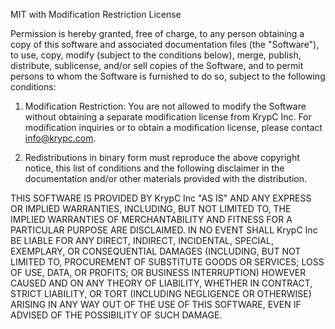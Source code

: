 MIT with Modification Restriction License

Permission is hereby granted, free of charge, to any person obtaining a copy of this software and associated documentation files (the "Software"), to use, copy, modify (subject to the conditions below), merge, publish, distribute, sublicense, and/or sell copies of the Software, and to permit persons to whom the Software is furnished to do so, subject to the following conditions:

1. Modification Restriction: You are not allowed to modify the Software without obtaining a separate modification license from KrypC Inc. For modification inquiries or to obtain a modification license, please contact info@krypc.com.

2. Redistributions in binary form must reproduce the above copyright notice, this list of conditions and the following disclaimer in the documentation and/or other materials provided with the distribution.

THIS SOFTWARE IS PROVIDED BY KrypC Inc "AS IS" AND ANY EXPRESS OR IMPLIED WARRANTIES, INCLUDING, BUT NOT LIMITED TO, THE IMPLIED WARRANTIES OF MERCHANTABILITY AND FITNESS FOR A PARTICULAR PURPOSE ARE DISCLAIMED. IN NO EVENT SHALL KrypC Inc BE LIABLE FOR ANY DIRECT, INDIRECT, INCIDENTAL, SPECIAL, EXEMPLARY, OR CONSEQUENTIAL DAMAGES (INCLUDING, BUT NOT LIMITED TO, PROCUREMENT OF SUBSTITUTE GOODS OR SERVICES; LOSS OF USE, DATA, OR PROFITS; OR BUSINESS INTERRUPTION) HOWEVER CAUSED AND ON ANY THEORY OF LIABILITY, WHETHER IN CONTRACT, STRICT LIABILITY, OR TORT (INCLUDING NEGLIGENCE OR OTHERWISE) ARISING IN ANY WAY OUT OF THE USE OF THIS SOFTWARE, EVEN IF ADVISED OF THE POSSIBILITY OF SUCH DAMAGE.
